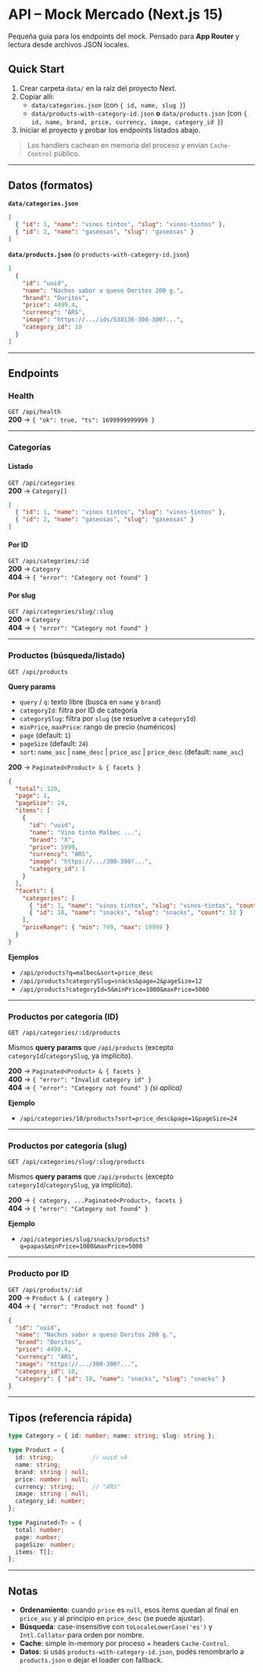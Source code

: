 # API – Mock Mercado (Next.js 15)

Pequeña guía para los endpoints del mock. Pensado para **App Router** y lectura desde archivos JSON locales.

## Quick Start

1. Crear carpeta `data/` en la raíz del proyecto Next.
2. Copiar allí:
   - `data/categories.json` (con `{ id, name, slug }`)
   - `data/products-with-category-id.json` **o** `data/products.json` (con `{ id, name, brand, price, currency, image, category_id }`)
3. Iniciar el proyecto y probar los endpoints listados abajo.

> Los handlers cachean en memoria del proceso y envían `Cache-Control` público.

---

## Datos (formatos)

**`data/categories.json`**
```json
[
  { "id": 1, "name": "vinos tintos", "slug": "vinos-tintos" },
  { "id": 2, "name": "gaseosas", "slug": "gaseosas" }
]
```

**`data/products.json`** (o `products-with-category-id.json`)
```json
[
  {
    "id": "uuid",
    "name": "Nachos sabor a queso Doritos 200 g.",
    "brand": "Doritos",
    "price": 4499.4,
    "currency": "ARS",
    "image": "https://.../ids/538136-300-300?...",
    "category_id": 10
  }
]
```

---

## Endpoints

### Health
`GET /api/health`  
**200** → `{ "ok": true, "ts": 1699999999999 }`

---

### Categorías

#### Listado
`GET /api/categories`  
**200** → `Category[]`
```json
[
  { "id": 1, "name": "vinos tintos", "slug": "vinos-tintos" },
  { "id": 2, "name": "gaseosas", "slug": "gaseosas" }
]
```

#### Por ID
`GET /api/categories/:id`  
**200** → `Category`  
**404** → `{ "error": "Category not found" }`

#### Por slug
`GET /api/categories/slug/:slug`  
**200** → `Category`  
**404** → `{ "error": "Category not found" }`

---

### Productos (búsqueda/listado)

`GET /api/products`

**Query params**
- `query` / `q`: texto libre (busca en `name` y `brand`)
- `categoryId`: filtra por ID de categoría
- `categorySlug`: filtra por `slug` (se resuelve a `categoryId`)
- `minPrice`, `maxPrice`: rango de precio (numéricos)
- `page` (default: `1`)
- `pageSize` (default: `24`)
- `sort`: `name_asc` | `name_desc` | `price_asc` | `price_desc` (default: `name_asc`)

**200** → `Paginated<Product> & { facets }`
```json
{
  "total": 120,
  "page": 1,
  "pageSize": 24,
  "items": [
    {
      "id": "uuid",
      "name": "Vino tinto Malbec ...",
      "brand": "X",
      "price": 5999,
      "currency": "ARS",
      "image": "https://.../300-300?...",
      "category_id": 1
    }
  ],
  "facets": {
    "categories": [
      { "id": 1, "name": "vinos tintos", "slug": "vinos-tintos", "count": 48 },
      { "id": 10, "name": "snacks", "slug": "snacks", "count": 32 }
    ],
    "priceRange": { "min": 799, "max": 19999 }
  }
}
```

**Ejemplos**
- `/api/products?q=malbec&sort=price_desc`
- `/api/products?categorySlug=snacks&page=2&pageSize=12`
- `/api/products?categoryId=5&minPrice=1000&maxPrice=5000`

---

### Productos por categoría (ID)

`GET /api/categories/:id/products`

Mismos **query params** que `/api/products` (excepto `categoryId`/`categorySlug`, ya implícito).

**200** → `Paginated<Product> & { facets }`  
**400** → `{ "error": "Invalid category id" }`  
**404** → `{ "error": "Category not found" }` *(si aplica)*

**Ejemplo**
- `/api/categories/10/products?sort=price_desc&page=1&pageSize=24`

---

### Productos por categoría (slug)

`GET /api/categories/slug/:slug/products`

Mismos **query params** que `/api/products` (excepto `categoryId`/`categorySlug`, ya implícito).

**200** → `{ category, ...Paginated<Product>, facets }`  
**404** → `{ "error": "Category not found" }`

**Ejemplo**
- `/api/categories/slug/snacks/products?q=papas&minPrice=1000&maxPrice=5000`

---

### Producto por ID

`GET /api/products/:id`  
**200** → `Product & { category }`  
**404** → `{ "error": "Product not found" }`

```json
{
  "id": "uuid",
  "name": "Nachos sabor a queso Doritos 200 g.",
  "brand": "Doritos",
  "price": 4499.4,
  "currency": "ARS",
  "image": "https://.../300-300?...",
  "category_id": 10,
  "category": { "id": 10, "name": "snacks", "slug": "snacks" }
}
```

---

## Tipos (referencia rápida)

```ts
type Category = { id: number; name: string; slug: string };

type Product = {
  id: string;           // uuid v4
  name: string;
  brand: string | null;
  price: number | null;
  currency: string;     // "ARS"
  image: string | null;
  category_id: number;
};

type Paginated<T> = {
  total: number;
  page: number;
  pageSize: number;
  items: T[];
};
```

---

## Notas

- **Ordenamiento**: cuando `price` es `null`, esos ítems quedan al final en `price_asc` y al principio en `price_desc` (se puede ajustar).
- **Búsqueda**: case-insensitive con `toLocaleLowerCase('es')` y `Intl.Collator` para orden por nombre.
- **Cache**: simple in-memory por proceso + headers `Cache-Control`.
- **Datos**: si usás `products-with-category-id.json`, podés renombrarlo a `products.json` o dejar el loader con fallback.
